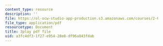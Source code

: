 ```yaml
---
content_type: resource
description: ''
file: https://ol-ocw-studio-app-production.s3.amazonaws.com/courses/2-003sc-engineering-dynamics-fall-2011/a3fc4df31f27e95428e8df96a843fdab_zNCBDrnT05E.pdf
file_type: application/pdf
resourcetype: Document
title: 3play pdf file
uid: a3fc4df3-1f27-e954-28e8-df96a843fdab
---
```

